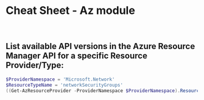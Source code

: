# Cheat Sheet - Az module

<br>

## List available API versions in the Azure Resource Manager API for a specific Resource Provider/Type:
```powershell
$ProviderNamespace = 'Microsoft.Network'
$ResourceTypeName = 'networkSecurityGroups'
((Get-AzResourceProvider -ProviderNamespace $ProviderNamespace).ResourceTypes | Where-Object ResourceTypeName -eq $ResourceTypeName).ApiVersions
```